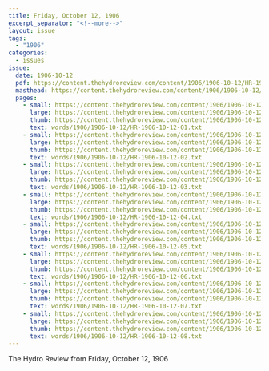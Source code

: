 ```yaml
---
title: Friday, October 12, 1906
excerpt_separator: "<!--more-->"
layout: issue
tags:
  - "1906"
categories:
  - issues
issue:
  date: 1906-10-12
  pdf: https://content.thehydroreview.com/content/1906/1906-10-12/HR-1906-10-12.pdf
  masthead: https://content.thehydroreview.com/content/1906/1906-10-12/masthead/HR-1906-10-12.jpg
  pages:
    - small: https://content.thehydroreview.com/content/1906/1906-10-12/small/HR-1906-10-12-01.jpg
      large: https://content.thehydroreview.com/content/1906/1906-10-12/large/HR-1906-10-12-01.jpg
      thumb: https://content.thehydroreview.com/content/1906/1906-10-12/thumbnails/HR-1906-10-12-01.jpg
      text: words/1906/1906-10-12/HR-1906-10-12-01.txt
    - small: https://content.thehydroreview.com/content/1906/1906-10-12/small/HR-1906-10-12-02.jpg
      large: https://content.thehydroreview.com/content/1906/1906-10-12/large/HR-1906-10-12-02.jpg
      thumb: https://content.thehydroreview.com/content/1906/1906-10-12/thumbnails/HR-1906-10-12-02.jpg
      text: words/1906/1906-10-12/HR-1906-10-12-02.txt
    - small: https://content.thehydroreview.com/content/1906/1906-10-12/small/HR-1906-10-12-03.jpg
      large: https://content.thehydroreview.com/content/1906/1906-10-12/large/HR-1906-10-12-03.jpg
      thumb: https://content.thehydroreview.com/content/1906/1906-10-12/thumbnails/HR-1906-10-12-03.jpg
      text: words/1906/1906-10-12/HR-1906-10-12-03.txt
    - small: https://content.thehydroreview.com/content/1906/1906-10-12/small/HR-1906-10-12-04.jpg
      large: https://content.thehydroreview.com/content/1906/1906-10-12/large/HR-1906-10-12-04.jpg
      thumb: https://content.thehydroreview.com/content/1906/1906-10-12/thumbnails/HR-1906-10-12-04.jpg
      text: words/1906/1906-10-12/HR-1906-10-12-04.txt
    - small: https://content.thehydroreview.com/content/1906/1906-10-12/small/HR-1906-10-12-05.jpg
      large: https://content.thehydroreview.com/content/1906/1906-10-12/large/HR-1906-10-12-05.jpg
      thumb: https://content.thehydroreview.com/content/1906/1906-10-12/thumbnails/HR-1906-10-12-05.jpg
      text: words/1906/1906-10-12/HR-1906-10-12-05.txt
    - small: https://content.thehydroreview.com/content/1906/1906-10-12/small/HR-1906-10-12-06.jpg
      large: https://content.thehydroreview.com/content/1906/1906-10-12/large/HR-1906-10-12-06.jpg
      thumb: https://content.thehydroreview.com/content/1906/1906-10-12/thumbnails/HR-1906-10-12-06.jpg
      text: words/1906/1906-10-12/HR-1906-10-12-06.txt
    - small: https://content.thehydroreview.com/content/1906/1906-10-12/small/HR-1906-10-12-07.jpg
      large: https://content.thehydroreview.com/content/1906/1906-10-12/large/HR-1906-10-12-07.jpg
      thumb: https://content.thehydroreview.com/content/1906/1906-10-12/thumbnails/HR-1906-10-12-07.jpg
      text: words/1906/1906-10-12/HR-1906-10-12-07.txt
    - small: https://content.thehydroreview.com/content/1906/1906-10-12/small/HR-1906-10-12-08.jpg
      large: https://content.thehydroreview.com/content/1906/1906-10-12/large/HR-1906-10-12-08.jpg
      thumb: https://content.thehydroreview.com/content/1906/1906-10-12/thumbnails/HR-1906-10-12-08.jpg
      text: words/1906/1906-10-12/HR-1906-10-12-08.txt
---
```


The Hydro Review from Friday, October 12, 1906

<!--more-->

